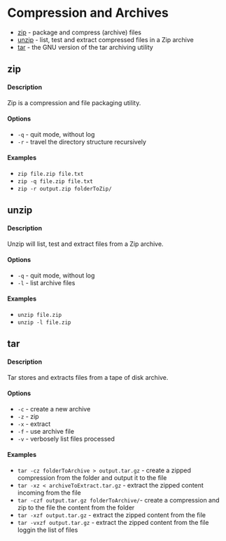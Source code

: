 # Compression and Archives

* [zip](#zip) - package and compress (archive) files
* [unzip](#unzip) - list, test and extract compressed files in a Zip archive
* [tar](#tar) - the GNU version of the tar archiving utility

## zip

#### Description
Zip is a compression and file packaging utility.

#### Options
* `-q` - quit mode, without log
* `-r` - travel the directory structure recursively

#### Examples
* `zip file.zip file.txt`
* `zip -q file.zip file.txt`
* `zip -r output.zip folderToZip/`

## unzip

#### Description
Unzip will list, test and extract files from a Zip archive.

#### Options
* `-q` - quit mode, without log
* `-l` - list archive files

#### Examples
* `unzip file.zip`
* `unzip -l file.zip`

## tar

#### Description
Tar stores and extracts files from a tape of disk archive.

#### Options
* `-c` - create a new archive
* `-z` - zip
* `-x` - extract
* `-f` - use archive file
* `-v` - verbosely list files processed

#### Examples
* `tar -cz folderToArchive > output.tar.gz` - create a zipped compression from the folder and output it to the file
* `tar -xz < archiveToExtract.tar.gz` - extract the zipped content incoming from the file
* `tar -czf output.tar.gz folderToArchive/`- create a compression and zip to the file the content from the folder
* `tar -xzf output.tar.gz` - extract the zipped content from the file
* `tar -vxzf output.tar.gz` - extract the zipped content from the file loggin the list of files
